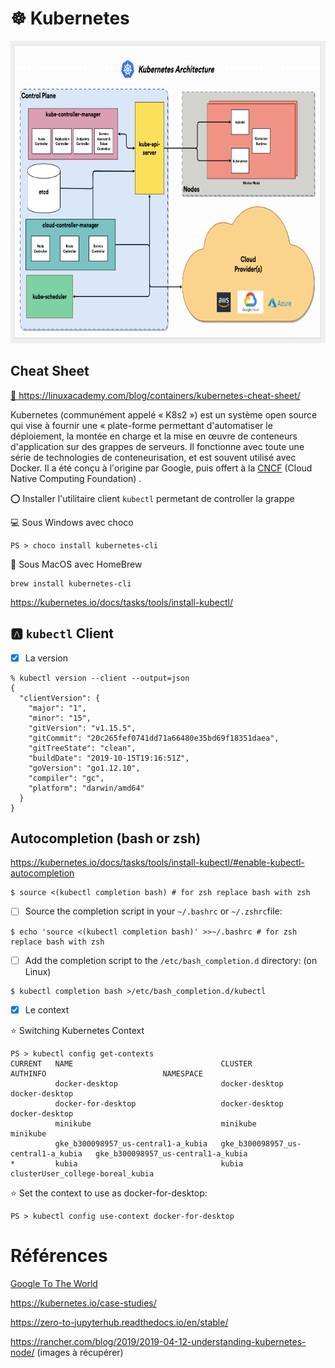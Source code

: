 # :wheel_of_dharma: Kubernetes


<img src="images/kube-control-planes.png" width="720" height="484" ></img>

## Cheat Sheet

[ :blue_book: ](./Kubernetes-Cheat-Sheet_07182019.pdf) https://linuxacademy.com/blog/containers/kubernetes-cheat-sheet/

Kubernetes (communément appelé « K8s2 ») est un système open source qui vise à fournir une « plate-forme permettant d'automatiser le déploiement, la montée en charge et la mise en œuvre de conteneurs d'application sur des grappes de serveurs. Il fonctionne avec toute une série de technologies de conteneurisation, et est souvent utilisé avec Docker. Il a été conçu à l'origine par Google, puis offert à la [CNCF](https://www.cncf.io/) (Cloud Native Computing Foundation) .


:o: Installer l'utilitaire client `kubectl` permetant de controller la grappe

:computer: Sous Windows avec choco

```
PS > choco install kubernetes-cli
```

:apple: Sous MacOS avec HomeBrew

```
brew install kubernetes-cli
```


https://kubernetes.io/docs/tasks/tools/install-kubectl/

## :a: `kubectl` Client

- [x] La version

```
% kubectl version --client --output=json
{
  "clientVersion": {
    "major": "1",
    "minor": "15",
    "gitVersion": "v1.15.5",
    "gitCommit": "20c265fef0741dd71a66480e35bd69f18351daea",
    "gitTreeState": "clean",
    "buildDate": "2019-10-15T19:16:51Z",
    "goVersion": "go1.12.10",
    "compiler": "gc",
    "platform": "darwin/amd64"
  }
}
```

## Autocompletion (bash or zsh)

https://kubernetes.io/docs/tasks/tools/install-kubectl/#enable-kubectl-autocompletion

```
$ source <(kubectl completion bash) # for zsh replace bash with zsh
```

- [ ] Source the completion script in your `~/.bashrc` or `~/.zshrc`file:

```
$ echo 'source <(kubectl completion bash)' >>~/.bashrc # for zsh replace bash with zsh
```

- [ ] Add the completion script to the `/etc/bash_completion.d` directory: (on Linux)

```
$ kubectl completion bash >/etc/bash_completion.d/kubectl
```

- [x] Le context

:star: Switching Kubernetes Context


```
PS > kubectl config get-contexts
CURRENT   NAME                                 CLUSTER                              AUTHINFO                          NAMESPACE
          docker-desktop                       docker-desktop                       docker-desktop
          docker-for-desktop                   docker-desktop                       docker-desktop
          minikube                             minikube                             minikube
          gke_b300098957_us-central1-a_kubia   gke_b300098957_us-central1-a_kubia   gke_b300098957_us-central1-a_kubia   
*         kubia                                kubia                                clusterUser_college-boreal_kubia    
```

:star: Set the context to use as docker-for-desktop:

```
PS > kubectl config use-context docker-for-desktop
```

# Références

[Google To The World](https://cloud.google.com/blog/products/gcp/from-google-to-the-world-the-kubernetes-origin-story)

https://kubernetes.io/case-studies/

https://zero-to-jupyterhub.readthedocs.io/en/stable/

https://rancher.com/blog/2019/2019-04-12-understanding-kubernetes-node/ (images à récupérer)
